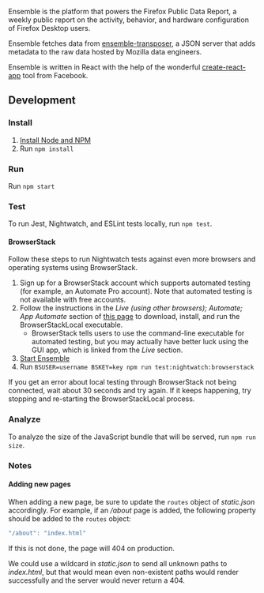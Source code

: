 Ensemble is the platform that powers the Firefox Public Data Report, a weekly
public report on the activity, behavior, and hardware configuration of Firefox
Desktop users.

Ensemble fetches data from
[ensemble-transposer](https://github.com/mozilla/ensemble-transposer), a JSON
server that adds metadata to the raw data hosted by Mozilla data engineers.

Ensemble is written in React with the help of the wonderful
[create-react-app](https://github.com/facebook/create-react-app) tool from
Facebook.

## Development

### Install

1. [Install Node and NPM](https://nodejs.org/en/download/)
2. Run `npm install`

### Run

Run `npm start`

### Test

To run Jest, Nightwatch, and ESLint tests locally, run `npm test`.

#### BrowserStack

Follow these steps to run Nightwatch tests against even more browsers and
operating systems using BrowserStack.

1. Sign up for a BrowserStack account which supports automated testing (for
   example, an Automate Pro account). Note that automated testing is not
   available with free accounts.
2. Follow the instructions in the *Live (using other browsers); Automate; App
   Automate* section of [this page](https://www.browserstack.com/local-testing)
   to download, install, and run the BrowserStackLocal executable.
    * BrowserStack tells users to use the command-line executable for automated
      testing, but you may actually have better luck using the GUI app, which is
      linked from the *Live* section.
3. [Start Ensemble](#Run)
4. Run `BSUSER=username BSKEY=key npm run test:nightwatch:browserstack`

If you get an error about local testing through BrowserStack not being
connected, wait about 30 seconds and try again. If it keeps happening, try
stopping and re-starting the BrowserStackLocal process.

### Analyze

To analyze the size of the JavaScript bundle that will be served, run `npm run
size`.

### Notes

#### Adding new pages

When adding a new page, be sure to update the `routes` object of *static.json*
accordingly. For example, if an */about* page is added, the following property
should be added to the `routes` object:

```javascript
"/about": "index.html"
```

If this is not done, the page will 404 on production.

We could use a wildcard in *static.json* to send all unknown paths to
*index.html*, but that would mean even non-existent paths would render
successfully and the server would never return a 404.